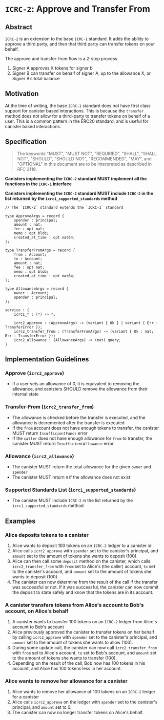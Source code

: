 # `ICRC-2`: Approve and Transfer From

## Abstract

`ICRC-2` is an extension to the base `ICRC-1` standard. It adds the ability to approve a third party, and then that third party can transfer tokens on your behalf.

The approve and transfer-from flow is a 2-step process.
1. Signer A approves X tokens for signer b
2. Signer B can transfer on behalf of signer A, up to the allowance X, or Signer B’s total balance

## Motivation

At the time of writing, the base `ICRC-1` standard does not have first class support for canister based interactions. This is because the `transfer` method does not allow for a third-party to transfer tokens on behalf of a user. This is a common pattern in the ERC20 standard, and is useful for canister based interactions.

## Specification

> The keywords "MUST", "MUST NOT", "REQUIRED", "SHALL", "SHALL NOT", "SHOULD", "SHOULD NOT", "RECOMMENDED", "MAY", and "OPTIONAL" in this document are to be interpreted as described in RFC 2119.

**Canisters implementing the `ICRC-2` standard MUST implement all the functions in the `ICRC-1` interface**

**Canisters implementing the `ICRC-2` standard MUST include `ICRC-2` in the list returned by the `icrc1_supported_standards` method**

```candid
// The `ICRC-2` standard extends the `ICRC-1` standard

type ApproveArgs = record {
    spender : principal;
    amount : nat;
    fee : opt nat;
    memo : opt blob;
    created_at_time : opt nat64;
};

type TransferFromArgs = record {
    from : Account;
    to : Account;
    amount : nat;
    fee : opt nat;
    memo : opt blob;
    created_at_time : opt nat64;
};

type AllowanceArgs = record {
    owner : Account;
    spender : principal;
};

service : {
    icrc1_* : (*) -> *;
    
    icrc2_approve : (ApproveArgs) -> (variant { Ok } | variant { Err : TransferError });
    icrc2_transfer_from : (TransferFromArgs) -> (variant { Ok : nat; Err : TransferError });
    icrc2_allowance : (AllowanceArgs) -> (nat) query;
}
```

## Implementation Guidelines

### Approve (`icrc2_approve`)

- If a user sets an allowance of 0, it is equivalent to removing the allowance, and canisters SHOULD remove the allowance from their internal state

### Transfer-From (`icrc2_transfer_from`)

- The allowance is checked before the transfer is executed, and the allowance is decremented after the transfer is executed
- If the `from` account does not have enough tokens to transfer, the canister MUST return `InsufficientFunds` error
- If the `caller` does not have enough allowance for `from` to transfer, the canister MUST return `InsufficientAllowance` error

### Allowance (`icrc2_allowance`)

- The canister MUST return the total allowance for the given `owner` and `spender`
- The canister MUST return `0` if the allowance does not exist

### Supported Standards List (`icrc1_supported_standards`)

- The canister MUST include `ICRC-2` in the list returned by the `icrc1_supported_standards` method

## Examples

### Alice deposits tokens to a canister

1. Alice wants to deposit 100 tokens on an `ICRC-2` ledger to a canister id
2. Alice calls `icrc2_approve` with `spender` set to the canister's principal, and `amount` set to the amount of tokens she wants to deposit (100).
3. Alice can then call some `deposit` method on the canister, which calls `icrc2_transfer_from` with `from` set to Alice's (the caller) account, `to` set to the canister's account, and `amount` set to the amount of tokens she wants to deposit (100).
4. The canister can now determine from the result of the call if the transfer was successful or not. If it was successful, the canister can now commit the deposit to state safely and know that the tokens are in its account.

### A canister transfers tokens from Alice's account to Bob's account, on Alice's behalf

1. A canister wants to transfer 100 tokens on an `ICRC-2` ledger from Alice's account to Bob's account
2. Alice previously approved the canister to transfer tokens on her behalf by calling `icrc2_approve` with `spender` set to the canister's principal, and `amount` set to the amount of tokens she wants to allow (100).
3. During some update call, the canister can now call `icrc2_transfer_from` with `from` set to Alice's account, `to` set to Bob's account, and `amount` set to the amount of tokens she wants to transfer (100).
4. Depending on the result of the call, Bob now has 100 tokens in his account, and Alice has 100 tokens less in her account.

### Alice wants to remove her allowance for a canister

1. Alice wants to remove her allowance of 100 tokens on an `ICRC-2` ledger for a canister
2. Alice calls `icrc2_approve` on the ledger with `spender` set to the canister's principal, and `amount` set to 0.
3. The canister can now no longer transfer tokens on Alice's behalf.

